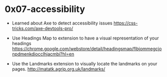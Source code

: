 # 0x07-accessibility

- Learned about Axe to detect accessibility issues
https://css-tricks.com/axe-devtools-pro/

- Use Headings Map to extension to have a visual representation of your headings
https://chrome.google.com/webstore/detail/headingsmap/flbjommegcjonpdmenkdiocclhjacmbi?hl=en

- Use the Landmarks extension to visually locate the landmarks on your pages.
http://matatk.agrip.org.uk/landmarks/